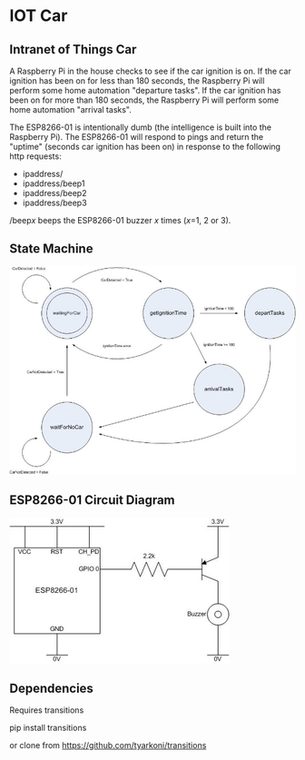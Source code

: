 # IOT Car

## Intranet of Things Car

A Raspberry Pi in the house checks to see if the car ignition is on.  If the car ignition has been on for less than 180 seconds, the Raspberry Pi will perform some home automation "departure tasks".  If the car ignition has been on for more than 180 seconds, the Raspberry Pi will perform some home automation "arrival tasks".

The ESP8266-01 is intentionally dumb (the intelligence is built into the Raspberry Pi).  The ESP8266-01 will respond to pings and return the "uptime" (seconds car ignition has been on) in response to the following http requests:

* ipaddress/
* ipaddress/beep1
* ipaddress/beep2
* ipaddress/beep3

/beep*x* beeps the ESP8266-01 buzzer *x* times (*x*=1, 2 or 3).

## State Machine

![IOT_Car](images/IOT_car_statemachine.jpg)

## ESP8266-01 Circuit Diagram

![IOT_Car](images/IOT_car_esp8266.jpg)

## Dependencies
 
Requires transitions

pip install transitions

or clone from https://github.com/tyarkoni/transitions
